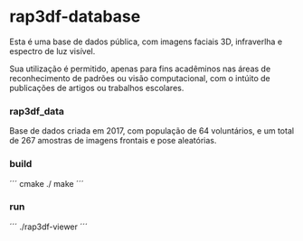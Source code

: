 # rap3df-database

Esta é uma base de dados pública, com imagens faciais 3D, infraverlha e espectro de luz visível.

Sua utilização é permitido, apenas para fins acadêminos nas áreas de reconhecimento de padrões ou visão computacional, 
com o intúito de publicações de artigos ou trabalhos escolares.

### rap3df_data

Base de dados criada em 2017, com população de 64 voluntários, e um total de 267 amostras de imagens frontais e pose aleatórias.


### build

´´´
cmake ./
make
´´´

### run

´´´
./rap3df-viewer
´´´
